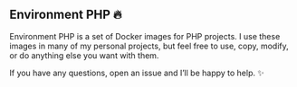 ## Environment PHP :fire:

Environment PHP is a set of Docker images for PHP projects. I use these images in many of my personal projects, but feel free to use, copy, modify, or do anything else you want with them.

If you have any questions, open an issue and I’ll be happy to help. :sparkles:
